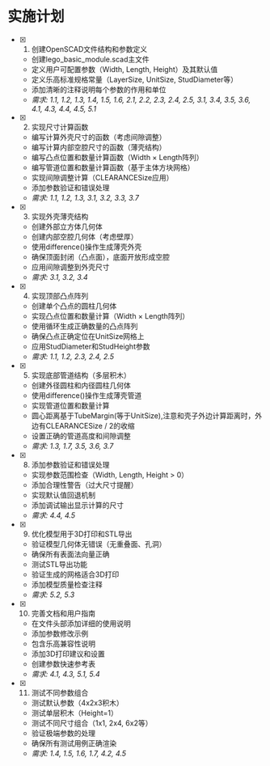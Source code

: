 # 实施计划

- [x] 1. 创建OpenSCAD文件结构和参数定义
  - 创建lego_basic_module.scad主文件
  - 定义用户可配置参数（Width, Length, Height）及其默认值
  - 定义乐高标准规格常量（LayerSize, UnitSize, StudDiameter等）
  - 添加清晰的注释说明每个参数的作用和单位
  - _需求: 1.1, 1.2, 1.3, 1.4, 1.5, 1.6, 2.1, 2.2, 2.3, 2.4, 2.5, 3.1, 3.4, 3.5, 3.6, 4.1, 4.3, 4.4, 4.5, 5.1_

- [x] 2. 实现尺寸计算函数
  - 编写计算外壳尺寸的函数（考虑间隙调整）
  - 编写计算内部空腔尺寸的函数（薄壳结构）
  - 编写凸点位置和数量计算函数（Width × Length阵列）
  - 编写管道位置和数量计算函数（基于主体方块网格）
  - 实现间隙调整计算（CLEARANCESize应用）
  - 添加参数验证和错误处理
  - _需求: 1.1, 1.2, 1.3, 3.1, 3.2, 3.3, 3.7_

- [x] 3. 实现外壳薄壳结构
  - 创建外部立方体几何体
  - 创建内部空腔几何体（考虑壁厚）
  - 使用difference()操作生成薄壳外壳
  - 确保顶面封闭（凸点面），底面开放形成空腔
  - 应用间隙调整到外壳尺寸
  - _需求: 3.1, 3.2, 3.4_

- [x] 4. 实现顶部凸点阵列
  - 创建单个凸点的圆柱几何体
  - 实现凸点位置和数量计算（Width × Length阵列）
  - 使用循环生成正确数量的凸点阵列
  - 确保凸点正确定位在UnitSize网格上
  - 应用StudDiameter和StudHeight参数
  - _需求: 1.1, 1.2, 2.3, 2.4, 2.5_

- [x] 5. 实现底部管道结构（多层积木）
  - 创建外径圆柱和内径圆柱几何体
  - 使用difference()操作生成薄壳管道
  - 实现管道位置和数量计算
  - 圆心距离基于TubeMargin(等于UnitSize),注意和壳子外边计算距离时，外边有CLEARANCESize / 2的收缩
  - 设置正确的管道高度和间隙调整
  - _需求: 1.3, 1.7, 3.5, 3.6, 3.7_

- [x] 8. 添加参数验证和错误处理
  - 实现参数范围检查（Width, Length, Height > 0）
  - 添加合理性警告（过大尺寸提醒）
  - 实现默认值回退机制
  - 添加调试输出显示计算的尺寸
  - _需求: 4.4, 4.5_

- [x] 9. 优化模型用于3D打印和STL导出
  - 验证模型几何体无错误（无重叠面、孔洞）
  - 确保所有表面法向量正确
  - 测试STL导出功能
  - 验证生成的网格适合3D打印
  - 添加模型质量检查注释
  - _需求: 5.2, 5.3_

- [x] 10. 完善文档和用户指南
  - 在文件头部添加详细的使用说明
  - 添加参数修改示例
  - 包含乐高兼容性说明
  - 添加3D打印建议和设置
  - 创建参数快速参考表
  - _需求: 4.1, 4.3, 5.1, 5.4_

- [x] 11. 测试不同参数组合
  - 测试默认参数（4x2x3积木）
  - 测试单层积木（Height=1）
  - 测试不同尺寸组合（1x1, 2x4, 6x2等）
  - 验证极端参数的处理
  - 确保所有测试用例正确渲染
  - _需求: 1.4, 1.5, 1.6, 1.7, 4.2, 4.5_